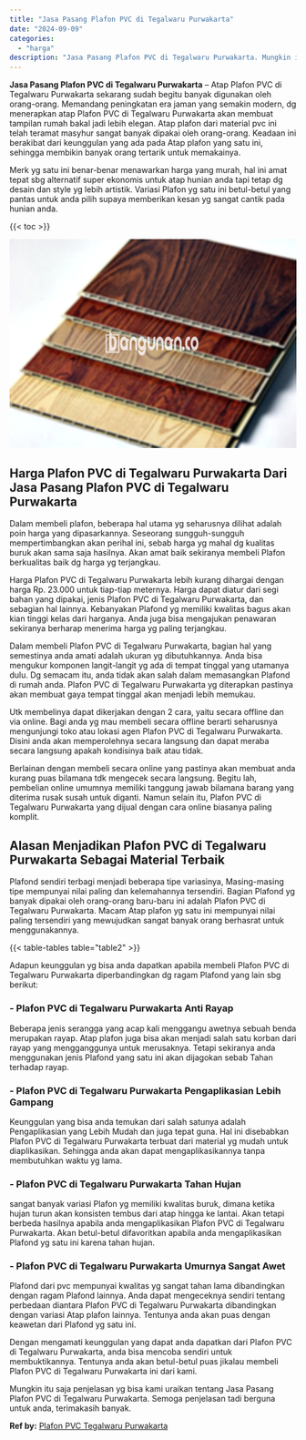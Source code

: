 ```yaml
---
title: "Jasa Pasang Plafon PVC di Tegalwaru Purwakarta"
date: "2024-09-09"
categories: 
  - "harga"
description: "Jasa Pasang Plafon PVC di Tegalwaru Purwakarta. Mungkin itu saja penjelasan yg bisa kami uraikan tentang Jasa Pasang Plafon PVC di Tegalwaru Purwakarta. Semo..."
---
```


**Jasa Pasang Plafon PVC di Tegalwaru Purwakarta** – Atap Plafon PVC di Tegalwaru Purwakarta sekarang sudah begitu banyak digunakan oleh orang-orang. Memandang peningkatan era jaman yang semakin modern, dg menerapkan atap Plafon PVC di Tegalwaru Purwakarta akan membuat tampilan rumah bakal jadi lebih elegan. Atap plafon dari material pvc ini telah teramat masyhur sangat banyak dipakai oleh orang-orang. Keadaan ini berakibat dari keunggulan yang ada pada Atap plafon yang satu ini, sehingga membikin banyak orang tertarik untuk memakainya.

Merk yg satu ini benar-benar menawarkan harga yang murah, hal ini amat tepat sbg alternatif super ekonomis untuk atap hunian anda tapi tetap dg desain dan style yg lebih artistik. Variasi Plafon yg satu ini betul-betul yang pantas untuk anda pilih supaya memberikan kesan yg sangat cantik pada hunian anda.

{{< toc >}}

![Jasa Pasang Plafon PVC di Tegalwaru Purwakarta](/images/flafond-pvc-murah04.png)

## Harga Plafon PVC di Tegalwaru Purwakarta Dari Jasa Pasang Plafon PVC di Tegalwaru Purwakarta

Dalam membeli plafon, beberapa hal utama yg seharusnya dilihat adalah poin harga yang dipasarkannya. Seseorang sungguh-sungguh mempertimbangkan akan perihal ini, sebab harga yg mahal dg kualitas buruk akan sama saja hasilnya. Akan amat baik sekiranya membeli Plafon berkualitas baik dg harga yg terjangkau.

Harga Plafon PVC di Tegalwaru Purwakarta lebih kurang dihargai dengan harga Rp. 23.000 untuk tiap-tiap meternya. Harga dapat diatur dari segi bahan yang dipakai, jenis Plafon PVC di Tegalwaru Purwakarta, dan sebagian hal lainnya. Kebanyakan Plafond yg memiliki kwalitas bagus akan kian tinggi kelas dari harganya. Anda juga bisa mengajukan penawaran sekiranya berharap menerima harga yg paling terjangkau.

Dalam membeli Plafon PVC di Tegalwaru Purwakarta, bagian hal yang semestinya anda amati adalah ukuran yg dibutuhkannya. Anda bisa mengukur komponen langit-langit yg ada di tempat tinggal yang utamanya dulu. Dg semacam itu, anda tidak akan salah dalam memasangkan Plafond di rumah anda. Plafon PVC di Tegalwaru Purwakarta yg diterapkan pastinya akan membuat gaya tempat tinggal akan menjadi lebih memukau.

Utk membelinya dapat dikerjakan dengan 2 cara, yaitu secara offline dan via online. Bagi anda yg mau membeli secara offline berarti seharusnya mengunjungi toko atau lokasi agen Plafon PVC di Tegalwaru Purwakarta. Disini anda akan memperolehnya secara langsung dan dapat meraba secara langsung apakah kondisinya baik atau tidak.

Berlainan dengan membeli secara online yang pastinya akan membuat anda kurang puas bilamana tdk mengecek secara langsung. Begitu lah, pembelian online umumnya memiliki tanggung jawab bilamana barang yang diterima rusak susah untuk diganti. Namun selain itu, Plafon PVC di Tegalwaru Purwakarta yang dijual dengan cara online biasanya paling komplit.

## Alasan Menjadikan Plafon PVC di Tegalwaru Purwakarta Sebagai Material Terbaik

Plafond sendiri terbagi menjadi beberapa tipe variasinya, Masing-masing tipe mempunyai nilai paling dan kelemahannya tersendiri. Bagian Plafond yg banyak dipakai oleh orang-orang baru-baru ini adalah Plafon PVC di Tegalwaru Purwakarta. Macam Atap plafon yg satu ini mempunyai nilai paling tersendiri yang mewujudkan sangat banyak orang berhasrat untuk menggunakannya.

{{< table-tables table="table2" >}}

Adapun keunggulan yg bisa anda dapatkan apabila membeli Plafon PVC di Tegalwaru Purwakarta diperbandingkan dg ragam Plafond yang lain sbg berikut:

### \- Plafon PVC di Tegalwaru Purwakarta Anti Rayap

Beberapa jenis serangga yang acap kali menggangu awetnya sebuah benda merupakan rayap. Atap plafon juga bisa akan menjadi salah satu korban dari rayap yang mengganggunya untuk merusaknya. Tetapi sekiranya anda menggunakan jenis Plafond yang satu ini akan dijagokan sebab Tahan terhadap rayap.

### \- Plafon PVC di Tegalwaru Purwakarta Pengaplikasian Lebih Gampang

Keunggulan yang bisa anda temukan dari salah satunya adalah Pengaplikasian yang Lebih Mudah dan juga tepat guna. Hal ini disebabkan Plafon PVC di Tegalwaru Purwakarta terbuat dari material yg mudah untuk diaplikasikan. Sehingga anda akan dapat mengaplikasikannya tanpa membutuhkan waktu yg lama.

### \- Plafon PVC di Tegalwaru Purwakarta Tahan Hujan

sangat banyak variasi Plafon yg memiliki kwalitas buruk, dimana ketika hujan turun akan konsisten tembus dari atap hingga ke lantai. Akan tetapi berbeda hasilnya apabila anda mengaplikasikan Plafon PVC di Tegalwaru Purwakarta. Akan betul-betul difavoritkan apabila anda mengaplikasikan Plafond yg satu ini karena tahan hujan.

### \- Plafon PVC di Tegalwaru Purwakarta Umurnya Sangat Awet

Plafond dari pvc mempunyai kwalitas yg sangat tahan lama dibandingkan dengan ragam Plafond lainnya. Anda dapat mengeceknya sendiri tentang perbedaan diantara Plafon PVC di Tegalwaru Purwakarta dibandingkan dengan variasi Atap plafon lainnya. Tentunya anda akan puas dengan keawetan dari Plafond yg satu ini.

Dengan mengamati keunggulan yang dapat anda dapatkan dari Plafon PVC di Tegalwaru Purwakarta, anda bisa mencoba sendiri untuk membuktikannya. Tentunya anda akan betul-betul puas jikalau membeli Plafon PVC di Tegalwaru Purwakarta ini dari kami.

Mungkin itu saja penjelasan yg bisa kami uraikan tentang Jasa Pasang Plafon PVC di Tegalwaru Purwakarta. Semoga penjelasan tadi berguna untuk anda, terimakasih banyak.

**Ref by:** [Plafon PVC Tegalwaru Purwakarta](https://id.wikipedia.org/wiki/Plafon)
